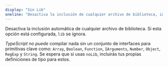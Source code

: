 ```yaml
---
display: "Sin Lib"
oneline: "Desactiva la inclusión de cualquier archivo de biblioteca, incluido el `lib.d.ts` predeterminado."
---
```


Desactiva la inclusión automática de cualquier archivo de biblioteca.
Si esta opción está configurada, `lib` se ignora.

*TypeScript no puede* compilar nada sin un conjunto de interfaces para primitivas clave como: `Array`, `Boolean`, `Function`, `IArguments`, `Number`, `Object`, `RegExp` y `String`. Se espera que si usas `noLib`, incluirás tus propias definiciones de tipo para estos.
